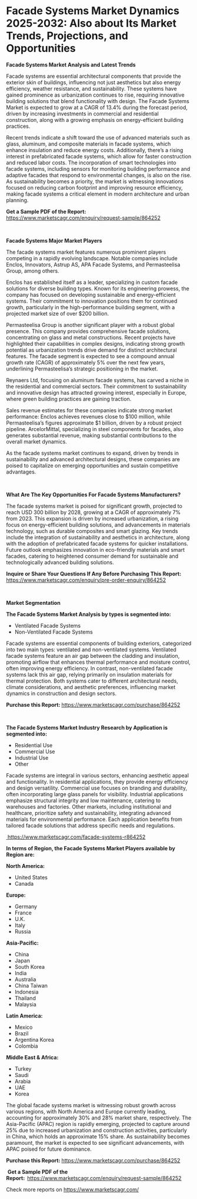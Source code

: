 <p><h1>Facade Systems Market Dynamics 2025-2032: Also about Its Market Trends, Projections, and Opportunities</h1></p><p><strong>Facade Systems Market Analysis and Latest Trends</strong></p>
<p><p>Facade systems are essential architectural components that provide the exterior skin of buildings, influencing not just aesthetics but also energy efficiency, weather resistance, and sustainability. These systems have gained prominence as urbanization continues to rise, requiring innovative building solutions that blend functionality with design. The Facade Systems Market is expected to grow at a CAGR of 13.4% during the forecast period, driven by increasing investments in commercial and residential construction, along with a growing emphasis on energy-efficient building practices.</p><p>Recent trends indicate a shift toward the use of advanced materials such as glass, aluminum, and composite materials in facade systems, which enhance insulation and reduce energy costs. Additionally, there’s a rising interest in prefabricated facade systems, which allow for faster construction and reduced labor costs. The incorporation of smart technologies into facade systems, including sensors for monitoring building performance and adaptive facades that respond to environmental changes, is also on the rise. As sustainability becomes a priority, the market is witnessing innovations focused on reducing carbon footprint and improving resource efficiency, making facade systems a critical element in modern architecture and urban planning.</p></p>
<p><strong>Get a Sample PDF of the Report:&nbsp;</strong> <a href="https://www.marketscagr.com/enquiry/request-sample/864252?utm_campaign=2010&utm_medium=2&utm_source=Github&utm_content=ia&utm_term=02032025&utm_id=facade-systems">https://www.marketscagr.com/enquiry/request-sample/864252</a></p>
<p>&nbsp;</p>
<p><strong>Facade Systems Major Market Players</strong></p>
<p><p>The facade systems market features numerous prominent players competing in a rapidly evolving landscape. Notable companies include Enclos, Innovators, Astrup AS, APA Facade Systems, and Permasteelisa Group, among others. </p><p>Enclos has established itself as a leader, specializing in custom facade solutions for diverse building types. Known for its engineering prowess, the company has focused on developing sustainable and energy-efficient systems. Their commitment to innovation positions them for continued growth, particularly in the high-performance building segment, with a projected market size of over $200 billion.</p><p>Permasteelisa Group is another significant player with a robust global presence. This company provides comprehensive facade solutions, concentrating on glass and metal constructions. Recent projects have highlighted their capabilities in complex designs, indicating strong growth potential as urbanization trends drive demand for distinct architectural features. The facade segment is expected to see a compound annual growth rate (CAGR) of approximately 5% over the next few years, underlining Permasteelisa’s strategic positioning in the market.</p><p>Reynaers Ltd, focusing on aluminum facade systems, has carved a niche in the residential and commercial sectors. Their commitment to sustainability and innovative design has attracted growing interest, especially in Europe, where green building practices are gaining traction.</p><p>Sales revenue estimates for these companies indicate strong market performance: Enclos achieves revenues close to $100 million, while Permasteelisa’s figures approximate $1 billion, driven by a robust project pipeline. ArcelorMittal, specializing in steel components for facades, also generates substantial revenue, making substantial contributions to the overall market dynamics.</p><p>As the facade systems market continues to expand, driven by trends in sustainability and advanced architectural designs, these companies are poised to capitalize on emerging opportunities and sustain competitive advantages.</p></p>
<p>&nbsp;</p>
<p><strong>What Are The Key Opportunities For Facade Systems Manufacturers?</strong></p>
<p><p>The facade systems market is poised for significant growth, projected to reach USD 300 billion by 2028, growing at a CAGR of approximately 7% from 2023. This expansion is driven by increased urbanization, a rising focus on energy-efficient building solutions, and advancements in materials technology, such as durable composites and smart glazing. Key trends include the integration of sustainability and aesthetics in architecture, along with the adoption of prefabricated facade systems for quicker installations. Future outlook emphasizes innovation in eco-friendly materials and smart facades, catering to heightened consumer demand for sustainable and technologically advanced building solutions.</p></p>
<p><strong>Inquire or Share Your Questions If Any Before Purchasing This Report:</strong> <a href="https://www.marketscagr.com/enquiry/pre-order-enquiry/864252?utm_campaign=2010&utm_medium=2&utm_source=Github&utm_content=ia&utm_term=02032025&utm_id=facade-systems">https://www.marketscagr.com/enquiry/pre-order-enquiry/864252</a></p>
<p>&nbsp;</p>
<p><strong>Market Segmentation</strong></p>
<p><strong>The Facade Systems Market Analysis by types is segmented into:</strong></p>
<p><ul><li>Ventilated Facade Systems</li><li>Non-Ventilated Facade Systems</li></ul></p>
<p><p>Facade systems are essential components of building exteriors, categorized into two main types: ventilated and non-ventilated systems. Ventilated facade systems feature an air gap between the cladding and insulation, promoting airflow that enhances thermal performance and moisture control, often improving energy efficiency. In contrast, non-ventilated facade systems lack this air gap, relying primarily on insulation materials for thermal protection. Both systems cater to different architectural needs, climate considerations, and aesthetic preferences, influencing market dynamics in construction and design sectors.</p></p>
<p><strong>Purchase this Report:&nbsp;</strong><a href="https://www.marketscagr.com/purchase/864252?utm_campaign=2010&utm_medium=2&utm_source=Github&utm_content=ia&utm_term=02032025&utm_id=facade-systems">https://www.marketscagr.com/purchase/864252</a></p>
<p>&nbsp;</p>
<p><strong>The Facade Systems Market Industry Research by Application is segmented into:</strong></p>
<p><ul><li>Residential Use</li><li>Commercial Use</li><li>Industrial Use</li><li>Other</li></ul></p>
<p><p>Facade systems are integral in various sectors, enhancing aesthetic appeal and functionality. In residential applications, they provide energy efficiency and design versatility. Commercial use focuses on branding and durability, often incorporating large glass panels for visibility. Industrial applications emphasize structural integrity and low maintenance, catering to warehouses and factories. Other markets, including institutional and healthcare, prioritize safety and sustainability, integrating advanced materials for environmental performance. Each application benefits from tailored facade solutions that address specific needs and regulations.</p></p>
<p><a href="https://www.marketscagr.com/facade-systems-r864252?utm_campaign=2010&utm_medium=2&utm_source=Github&utm_content=ia&utm_term=02032025&utm_id=facade-systems">&nbsp;https://www.marketscagr.com/facade-systems-r864252</a></p>
<p><strong>In terms of Region, the Facade Systems Market Players available by Region are:</strong></p>
<p>
    <p> <strong> North America: </strong>
        <ul>
            <li>United States</li>
            <li>Canada</li>
        </ul>
        </p> 
    <p> <strong> Europe: </strong>
        <ul>
            <li>Germany</li>
            <li>France</li>
            <li>U.K.</li>
            <li>Italy</li>
            <li>Russia</li>
        </ul>
        </p> 
    <p> <strong> Asia-Pacific: </strong>
        <ul>
            <li>China</li>
            <li>Japan</li>
            <li>South Korea</li>
            <li>India</li>
            <li>Australia</li>
            <li>China Taiwan</li>
            <li>Indonesia</li>
            <li>Thailand</li>
            <li>Malaysia</li>
        </ul>
        </p> 
    <p> <strong> Latin America: </strong>
        <ul>
            <li>Mexico</li>
            <li>Brazil</li>
            <li>Argentina Korea</li>
            <li>Colombia</li>
        </ul>
        </p> 
    <p> <strong> Middle East & Africa: </strong>
        <ul>
            <li>Turkey</li>
            <li>Saudi</li>
            <li>Arabia</li>
            <li>UAE</li>
            <li>Korea</li>
        </ul>
    </p>
    </p>
<p><p>The global facade systems market is witnessing robust growth across various regions, with North America and Europe currently leading, accounting for approximately 30% and 28% market share, respectively. The Asia-Pacific (APAC) region is rapidly emerging, projected to capture around 25% due to increased urbanization and construction activities, particularly in China, which holds an approximate 15% share. As sustainability becomes paramount, the market is expected to see significant advancements, with APAC poised for future dominance.</p></p>
<p><strong>Purchase this Report: </strong><a href="https://www.marketscagr.com/purchase/864252?utm_campaign=2010&utm_medium=2&utm_source=Github&utm_content=ia&utm_term=02032025&utm_id=facade-systems">https://www.marketscagr.com/purchase/864252</a></p>
<p>&nbsp;<strong>Get a Sample PDF of the Report:&nbsp;&nbsp;</strong><a href="https://www.marketscagr.com/enquiry/request-sample/864252?utm_campaign=2010&utm_medium=2&utm_source=Github&utm_content=ia&utm_term=02032025&utm_id=facade-systems">https://www.marketscagr.com/enquiry/request-sample/864252</a></p>
<p><strong></strong></p>
<p>Check more reports on <a href="https://www.marketscagr.com/?utm_campaign=2010&utm_medium=2&utm_source=Github&utm_content=ia&utm_term=02032025&utm_id=facade-systems">https://www.marketscagr.com/</a></p>